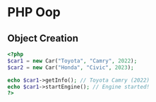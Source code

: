 # PHP Oop

## Object Creation
```php
<?php
$car1 = new Car("Toyota", "Camry", 2022);
$car2 = new Car("Honda", "Civic", 2023);

echo $car1->getInfo(); // Toyota Camry (2022)
echo $car1->startEngine(); // Engine started!
?>

